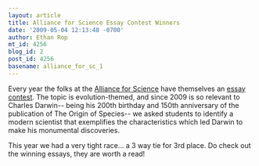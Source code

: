 ```yaml
---
layout: article
title: Alliance for Science Essay Contest Winners
date: '2009-05-04 12:13:48 -0700'
author: Ethan Rop
mt_id: 4256
blog_id: 2
post_id: 4256
basename: alliance_for_sc_1
---
```

Every year the folks at the [Alliance for Science](http://www.allianceforscience.org)
have themselves an [essay contest](http://www.allianceforscience.org/2009_essay_winners).  The topic is evolution-themed, and since 2009 is so relevant to Charles Darwin-- being his 200th birthday and 150th anniversary of the publication of The Origin of Species-- we asked students to identify a modern scientist that exemplifies the characteristics which led Darwin to make his monumental discoveries.

This year we had a very tight race...  a 3 way tie for 3rd place.  Do check out the winning essays, they are worth a read!
